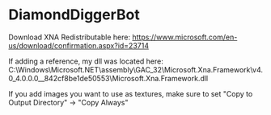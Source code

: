 # DiamondDiggerBot

Download XNA Redistributable here: https://www.microsoft.com/en-us/download/confirmation.aspx?id=23714

If adding a reference, my dll was located here:
C:\Windows\Microsoft.NET\assembly\GAC_32\Microsoft.Xna.Framework\v4.0_4.0.0.0__842cf8be1de50553\Microsoft.Xna.Framework.dll

If you add images you want to use as textures, make sure to set "Copy to Output Directory" -> "Copy Always"